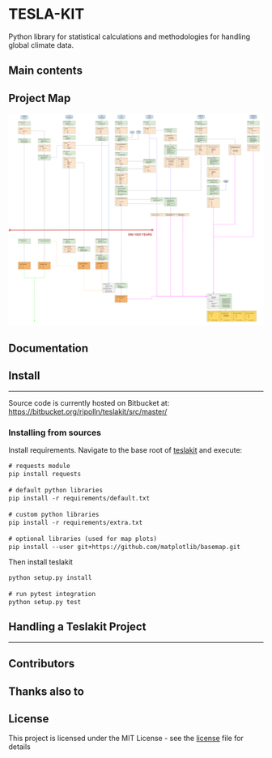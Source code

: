 # TESLA-KIT 

Python library for statistical calculations and methodologies for handling global climate data.

## Main contents


## Project Map

![picture](docs/img/map.svg)

## Documentation


## Install 
- - -

Source code is currently hosted on Bitbucket at: https://bitbucket.org/ripolln/teslakit/src/master/

### Installing from sources

Install requirements. Navigate to the base root of [teslakit](./) and execute:


```
# requests module
pip install requests

# default python libraries 
pip install -r requirements/default.txt

# custom python libraries 
pip install -r requirements/extra.txt

# optional libraries (used for map plots)
pip install --user git+https://github.com/matplotlib/basemap.git

```

Then install teslakit

```
python setup.py install

# run pytest integration
python setup.py test
```



## Handling a Teslakit Project 
- - -


## Contributors


## Thanks also to


## License

This project is licensed under the MIT License - see the [license](LICENSE.txt) file for details




